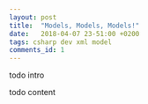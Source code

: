 ```yaml
---
layout: post
title:  "Models, Models, Models!"
date:   2018-04-07 23-51:00 +0200
tags: csharp dev xml model
comments_id: 1
---
```


todo intro

todo content
